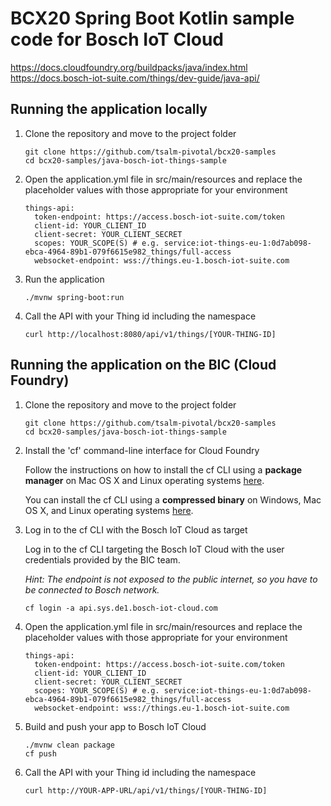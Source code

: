 # BCX20 Spring Boot Kotlin sample code for Bosch IoT Cloud

https://docs.cloudfoundry.org/buildpacks/java/index.html
https://docs.bosch-iot-suite.com/things/dev-guide/java-api/

## Running the application locally
1. Clone the repository and move to the project folder
    ```
    git clone https://github.com/tsalm-pivotal/bcx20-samples
    cd bcx20-samples/java-bosch-iot-things-sample
    ```
2. Open the application.yml file in src/main/resources and replace the placeholder values with those appropriate for your environment
    ```
    things-api:
      token-endpoint: https://access.bosch-iot-suite.com/token
      client-id: YOUR_CLIENT_ID
      client-secret: YOUR_CLIENT_SECRET
      scopes: YOUR_SCOPE(S) # e.g. service:iot-things-eu-1:0d7ab098-ebca-4964-89b1-079f6615e982_things/full-access
      websocket-endpoint: wss://things.eu-1.bosch-iot-suite.com
3. Run the application
    ```
    ./mvnw spring-boot:run
    ```
4. Call the API with your Thing id including the namespace
    ```
    curl http://localhost:8080/api/v1/things/[YOUR-THING-ID]
    ```

## Running the application on the BIC (Cloud Foundry)
1. Clone the repository and move to the project folder
    ```
    git clone https://github.com/tsalm-pivotal/bcx20-samples
    cd bcx20-samples/java-bosch-iot-things-sample
    ```
   
2. Install the 'cf' command-line interface for Cloud Foundry

    Follow the instructions on how to install the cf CLI using a **package manager** on Mac OS X and Linux operating systems [here](https://docs.cloudfoundry.org/cf-cli/install-go-cli.html#pkg).
    
    You can install the cf CLI using a **compressed binary** on Windows, Mac OS X, and Linux operating systems [here](https://github.com/cloudfoundry/cli#installers-and-compressed-binaries).
    
3. Log in to the cf CLI with the Bosch IoT Cloud as target
    
    Log in to the cf CLI targeting the Bosch IoT Cloud with the user credentials provided by the BIC team.

    *Hint: The endpoint is not exposed to the public internet, so you have to be connected to Bosch network.*
    ```
    cf login -a api.sys.de1.bosch-iot-cloud.com
    ```
4. Open the application.yml file in src/main/resources and replace the placeholder values with those appropriate for your environment
    ```
    things-api:
      token-endpoint: https://access.bosch-iot-suite.com/token
      client-id: YOUR_CLIENT_ID
      client-secret: YOUR_CLIENT_SECRET
      scopes: YOUR_SCOPE(S) # e.g. service:iot-things-eu-1:0d7ab098-ebca-4964-89b1-079f6615e982_things/full-access
      websocket-endpoint: wss://things.eu-1.bosch-iot-suite.com
5. Build and push your app to Bosch IoT Cloud
    ```
    ./mvnw clean package
    cf push
    ```   
6. Call the API with your Thing id including the namespace
   ```
   curl http://YOUR-APP-URL/api/v1/things/[YOUR-THING-ID]
   ```